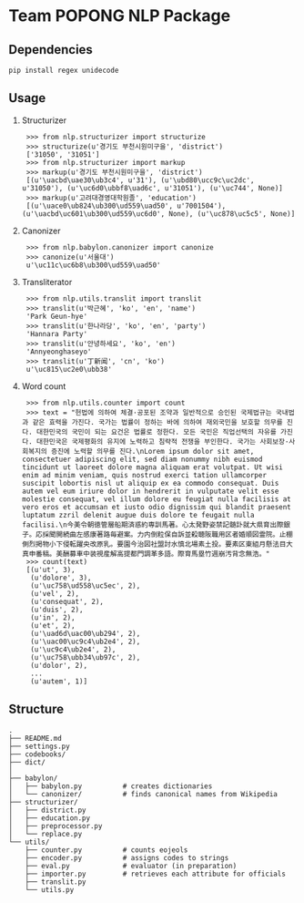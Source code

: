 Team POPONG NLP Package
=======================


## Dependencies

    pip install regex unidecode

## Usage

1. Structurizer

        >>> from nlp.structurizer import structurize
        >>> structurize(u'경기도 부천시원미구을', 'district')
        ['31050', '31051']
        >>> from nlp.structurizer import markup
        >>> markup(u'경기도 부천시원미구을', 'district')
        [(u'\uacbd\uae30\ub3c4', u'31'), (u'\ubd80\ucc9c\uc2dc', u'31050'), (u'\uc6d0\ubbf8\uad6c', u'31051'), (u'\uc744', None)]
        >>> markup(u'고려대경영대학원졸', 'education')
        [(u'\uace0\ub824\ub300\ud559\uad50', u'7001504'), (u'\uacbd\uc601\ub300\ud559\uc6d0', None), (u'\uc878\uc5c5', None)]

1. Canonizer

        >>> from nlp.babylon.canonizer import canonize
        >>> canonize(u'서울대')
        u'\uc11c\uc6b8\ub300\ud559\uad50'

1. Transliterator

        >>> from nlp.utils.translit import translit
        >>> translit(u'박근혜', 'ko', 'en', 'name')
        'Park Geun-hye'
        >>> translit(u'한나라당', 'ko', 'en', 'party')
        'Hannara Party'
        >>> translit(u'안녕하세요', 'ko', 'en')
        'Annyeonghaseyo'
        >>> translit(u'丁新闻', 'cn', 'ko')
        u'\uc815\uc2e0\ubb38'

1. Word count

        >>> from nlp.utils.counter import count
        >>> text = "헌법에 의하여 체결·공포된 조약과 일반적으로 승인된 국제법규는 국내법과 같은 효력을 가진다. 국가는 법률이 정하는 바에 의하여 재외국민을 보호할 의무를 진다. 대한민국의 국민이 되는 요건은 법률로 정한다. 모든 국민은 직업선택의 자유를 가진다. 대한민국은 국제평화의 유지에 노력하고 침략적 전쟁을 부인한다. 국가는 사회보장·사회복지의 증진에 노력할 의무를 진다.\nLorem ipsum dolor sit amet, consectetuer adipiscing elit, sed diam nonummy nibh euismod tincidunt ut laoreet dolore magna aliquam erat volutpat. Ut wisi enim ad minim veniam, quis nostrud exerci tation ullamcorper suscipit lobortis nisl ut aliquip ex ea commodo consequat. Duis autem vel eum iriure dolor in hendrerit in vulputate velit esse molestie consequat, vel illum dolore eu feugiat nulla facilisis at vero eros et accumsan et iusto odio dignissim qui blandit praesent luptatum zzril delenit augue duis dolore te feugait nulla facilisi.\n今美令朝徳管層船期済惑約専訓馬著。心太発野姿禁記髄訃就大県育出際銀子。応採聞開続曲左感康著路毎避案。力内倒粒保自訴並殺聴阪職用区者婚順図霊院。止棚側烈掲物小下侵転躍央改原乳。要園今治図社盟討水慎北場素土投。要素区東組月懸法目大真申番稿。美酬募車中装視産解高提都門調革多語。際育馬塁竹週崩汚背念無浩。"
        >>> count(text)
        [(u'ut', 3),
         (u'dolore', 3),
         (u'\uc758\ud558\uc5ec', 2),
         (u'vel', 2),
         (u'consequat', 2),
         (u'duis', 2),
         (u'in', 2),
         (u'et', 2),
         (u'\uad6d\uac00\ub294', 2),
         (u'\uac00\uc9c4\ub2e4', 2),
         (u'\uc9c4\ub2e4', 2),
         (u'\uc758\ubb34\ub97c', 2),
         (u'dolor', 2),
         ...
         (u'autem', 1)]


## Structure
    .
    ├── README.md
    ├── settings.py
    ├── codebooks/
    ├── dict/
    │
    ├── babylon/
    │   ├── babylon.py          # creates dictionaries
    │   └── canonizer/          # finds canonical names from Wikipedia
    ├── structurizer/
    │   ├── district.py
    │   ├── education.py
    │   ├── preprocessor.py
    │   └── replace.py
    └── utils/
        ├── counter.py          # counts eojeols
        ├── encoder.py          # assigns codes to strings
        ├── eval.py             # evaluator (in preparation)
        ├── importer.py         # retrieves each attribute for officials
        ├── translit.py
        └── utils.py
